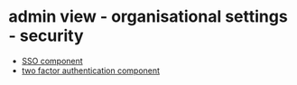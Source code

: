 # admin view - organisational settings - security

- [SSO component](4c2a.md)
- [two factor authentication component](4c2b.md)

